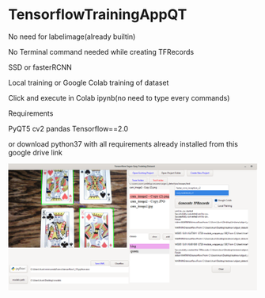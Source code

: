 # TensorflowTrainingAppQT

No need for labelimage(already builtin) 

No Terminal command needed while creating TFRecords

SSD or fasterRCNN

Local training or Google Colab training of dataset

Click and execute in Colab ipynb(no need to type every commands)


Requirements

PyQT5
cv2
pandas
Tensorflow==2.0

or download python37 with all requirements already installed from this google drive link<not yet uploaded>




![](img.png)
